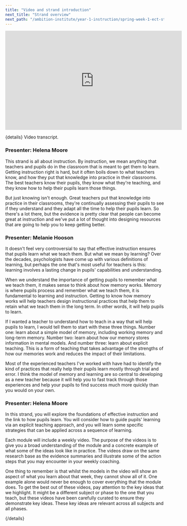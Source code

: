```yaml
---
title: "Video and strand introduction"
next_title: "Strand overview"
next_path: "/ambition-institute/year-1-instruction/spring-week-1-ect-strand-overview"
---
```


<iframe width="560" height="315" src="https://www.youtube.com/embed/Eoh_U0BKvBU" title="YouTube video player" frameborder="0" allow="accelerometer; autoplay; clipboard-write; encrypted-media; gyroscope; picture-in-picture; web-share" allowfullscreen></iframe>

{details}
Video transcript.

### Presenter: Helena Moore

This strand is all about instruction. By instruction, we mean anything that teachers
and pupils do in the classroom that is meant to get them to learn. Getting instruction
right is hard, but it often boils down to what teachers know, and how they put that
knowledge into practice in their classrooms. The best teachers know their pupils,
they know what they're teaching, and they know how to help their pupils learn those
things.

But just knowing isn't enough. Great teachers put that knowledge into practice in their classrooms, they're continually assessing their pupils to see if they understand and they adapt all the time to help their pupils learn. So there's a lot there, but the evidence is pretty clear that people can become great at instruction and we've put a lot of thought into designing resources that are going to help you to keep getting better.

### Presenter: Melanie Hooson

It doesn't feel very controversial to say that effective instruction ensures that
pupils learn what we teach them. But what we mean by learning? Over the decades,
psychologists have come up with various definitions of learning, but perhaps the
one that's most useful for teachers is this: learning involves a lasting change in
pupils' capabilities and understanding.

When we understand the importance of getting pupils to remember what we teach them, it makes sense to think about how memory works. Memory is where pupils process and remember what we teach them, it is fundamental to learning and instruction. Getting to know how memory works will help teachers design instructional practices that help them to retain what we teach them in the long term. In other words, it will help pupils to learn.

If I wanted a teacher to understand how to teach in a way that will help pupils to learn, I would tell them to start with these three things. Number one: learn about a simple model of memory, including working memory and long-term memory. Number two: learn about how our memory stores information in mental models. And number three: learn about explicit teaching. This is a form of teaching that takes advantage of the strengths of how our memories work and reduces the impact of their limitations.

Most of the experienced teachers I've worked with have had to identify the kind of practices that really help their pupils learn mostly through trial and error. I think the model of memory and learning are so central to developing as a new teacher because it will help you to fast track through those experiences and help your pupils to find success much more quickly than you would on your own.

### Presenter: Helena Moore

In this strand, you will explore the foundations of effective instruction and the
link to how pupils learn. You will consider how to guide pupils' learning via an
explicit teaching approach, and you will learn some specific strategies that can
be applied across a sequence of learning.

Each module will include a weekly video. The purpose of the videos is to give you a broad understanding of the module and a concrete example of what some of the ideas look like in practice. The videos draw on the same research base as the evidence summaries and illustrate some of the action steps that you may encounter in your weekly coaching.

One thing to remember is that whilst the models in the video will show an aspect of what you learn about that week, they cannot show all of it. One example alone would never be enough to cover everything that the module does. To get the best out of these videos, pay attention to the key ideas that we highlight. It might be a different subject or phase to the one that you teach, but these videos have been carefully curated to ensure they demonstrate key ideas. These key ideas are relevant across all subjects and all phases.

{/details}
